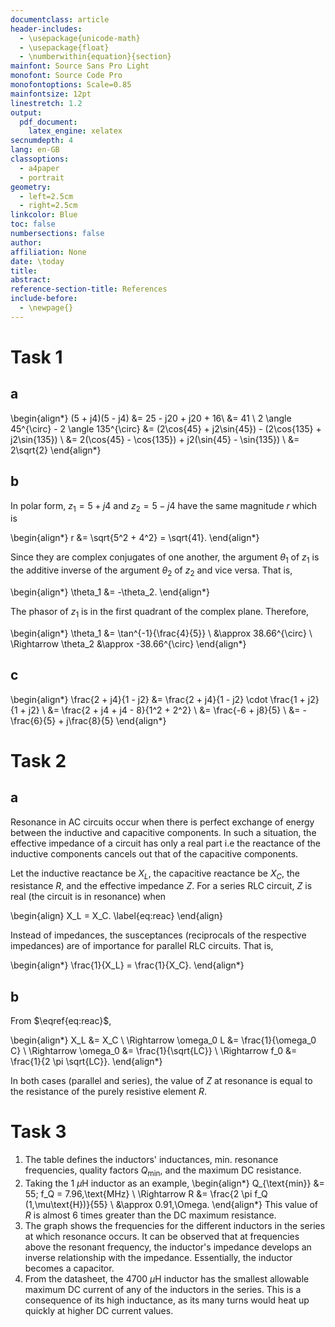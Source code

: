 ```yaml
---
documentclass: article
header-includes:
  - \usepackage{unicode-math}
  - \usepackage{float}
  - \numberwithin{equation}{section}
mainfont: Source Sans Pro Light
monofont: Source Code Pro
monofontoptions: Scale=0.85
mainfontsize: 12pt
linestretch: 1.2
output:
  pdf_document:
    latex_engine: xelatex
secnumdepth: 4
lang: en-GB
classoptions:
  - a4paper
  - portrait
geometry:
  - left=2.5cm
  - right=2.5cm
linkcolor: Blue
toc: false
numbersections: false
author: 
affiliation: None
date: \today
title: 
abstract: 
reference-section-title: References
include-before:
  - \newpage{}
---
```


# Task 1

## a

\begin{align*}
(5 + j4)(5 - j4) &= 25 - j20 + j20 + 16\\
                    &= 41 \\
2 \angle 45^{\circ} - 2 \angle 135^{\circ}  &= (2\cos{45} + j2\sin{45}) - (2\cos{135} + j2\sin{135}) \\
                                            &= 2(\cos{45} - \cos{135}) + j2(\sin{45} - \sin{135}) \\
                                            &= 2\sqrt{2}
\end{align*}

## b

In polar form, $z_1 = 5 + j4$ and $z_2 = 5 - j4$ have the same magnitude $r$ which is

\begin{align*}
r       &= \sqrt{5^2 + 4^2} = \sqrt{41}.
\end{align*}

Since they are complex conjugates of one another, the argument $\theta_1$ of $z_1$ is the additive inverse of the argument $\theta_2$ of $z_2$ and vice versa. That is,

\begin{align*}
\theta_1       &= -\theta_2.
\end{align*}

The phasor of $z_1$ is in the first quadrant of the complex plane. Therefore,

\begin{align*}
\theta_1                &= \tan^{-1}{\frac{4}{5}} \\
                        &\approx 38.66^{\circ} \\
\Rightarrow \theta_2    &\approx -38.66^{\circ}
\end{align*}

## c

\begin{align*}
\frac{2 + j4}{1 - j2}   &= \frac{2 + j4}{1 - j2} \cdot \frac{1 + j2}{1 + j2} \\
                        &= \frac{2 + j4 + j4 - 8}{1^2 + 2^2} \\
                        &= \frac{-6 + j8}{5} \\
                        &= -\frac{6}{5} + j\frac{8}{5}
\end{align*}


# Task 2

## a

Resonance in AC circuits occur when there is perfect exchange of energy between the inductive and capacitive components. In such a situation, the effective impedance of a circuit has only a real part i.e the reactance of the inductive components cancels out that of the capacitive components.

Let the inductive reactance be $X_L$, the capacitive reactance be $X_C$, the resistance $R$, and the effective impedance $Z$. For a series RLC circuit, $Z$ is real (the circuit is in resonance) when

\begin{align}
X_L = X_C. \label{eq:reac}
\end{align}

Instead of impedances, the susceptances (reciprocals of the respective impedances) are of importance for parallel RLC circuits. That is,

\begin{align*}
\frac{1}{X_L} = \frac{1}{X_C}.
\end{align*}

## b

From $\eqref{eq:reac}$,

\begin{align*}
X_L                         &= X_C \\
\Rightarrow \omega_0 L      &= \frac{1}{\omega_0 C} \\
\Rightarrow \omega_0        &= \frac{1}{\sqrt{LC}} \\
\Rightarrow f_0             &= \frac{1}{2 \pi \sqrt{LC}}.
\end{align*}

In both cases (parallel and series), the value of $Z$ at resonance is equal to the resistance of the purely resistive element $R$.

# Task 3

1. The table defines the inductors' inductances, min. resonance frequencies, quality factors $Q_{\text{min}}$, and the maximum DC resistance. 
2. Taking the 1 $\mu$H inductor as an example,
    \begin{align*}
    Q_{\text{min}}          &= 55; f_Q = 7.96\,\text{MHz} \\
    \Rightarrow R           &= \frac{2 \pi f_Q (1\,\mu\text{H})}{55} \\
                            &\approx 0.91\,\Omega.
    \end{align*}
    This value of $R$ is almost 6 times greater than the DC maximum resistance.
3. The graph shows the frequencies for the different inductors in the series at which resonance occurs. It can be observed that at frequencies above the resonant frequency, the inductor's impedance develops an inverse relationship with the impedance. Essentially, the inductor becomes a capacitor.
4. From the datasheet, the 4700 $\mu$H inductor has the smallest allowable maximum DC current of any of the inductors in the series. This is a consequence of its high inductance, as its many turns would heat up quickly at higher DC current values.
   